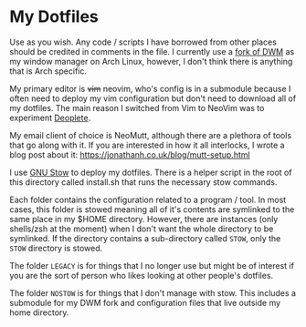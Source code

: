 # My Dotfiles

Use as you wish. Any code / scripts I have borrowed from other places should be credited in comments in the file. I currently use a [fork of DWM](https://git.jonathanh.co.uk/jab2870/dwm) as my window manager on Arch Linux, however, I don't think there is anything that is Arch specific.

My primary editor is ~~vim~~ neovim, who's config is in a submodule because I often need to deploy my vim configuration but don't need to download all of my dotfiles. The main reason I switched from Vim to NeoVim was to experiment [Deoplete](https://github.com/Shougo/deoplete.nvim).

My email client of choice is NeoMutt, although there are a plethora of tools that go along with it. If you are interested in how it all interlocks, I wrote a blog post about it: <https://jonathanh.co.uk/blog/mutt-setup.html>

I use [GNU Stow](https://www.gnu.org/software/stow/) to deploy my dotfiles. There is a helper script in the root of this directory called install.sh that runs the necessary stow commands.

Each folder contains the configuration related to a program / tool. In most cases, this folder is stowed meaning all of it's contents are symlinked to the same place in my $HOME directory. However, there are instances (only shells/zsh at the moment) when I don't want the whole directory to be symlinked. If the directory contains a sub-directory called `STOW`, only the `STOW` directory is stowed.

The folder `LEGACY` is for things that I no longer use but might be of interest if you are the sort of person who likes looking at other people's dotfiles.

The folder `NOSTOW` is for things that I don't manage with stow. This includes a submodule for my DWM fork and configuration files that live outside my home directory.
